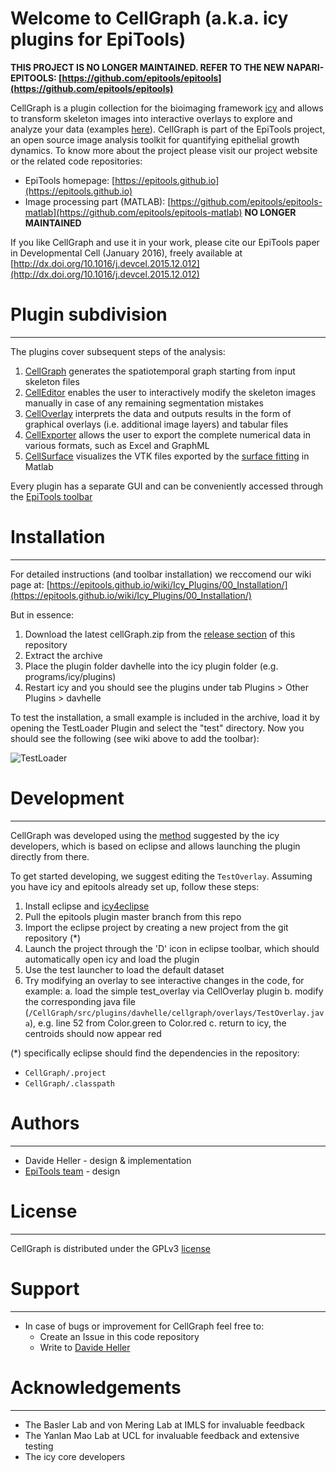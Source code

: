 # Welcome to CellGraph (a.k.a. icy plugins for EpiTools)

 **THIS PROJECT IS NO LONGER MAINTAINED. 
 REFER TO THE NEW NAPARI-EPITOOLS: [https://github.com/epitools/epitools](https://github.com/epitools/epitools)**

CellGraph is a plugin collection for the bioimaging framework [icy](http://icy.bioimageanalysis.org) and allows to transform skeleton images into interactive overlays to explore and analyze your data (examples [here](https://epitools.github.io/wiki/Icy_Plugins/01_CellOverlay/)). CellGraph is part of the EpiTools project, an open source image analysis toolkit for quantifying epithelial growth dynamics. To know more about the project please visit our project website or the related code repositories:

* EpiTools homepage: [https://epitools.github.io](https://epitools.github.io)
* Image processing part (MATLAB): [https://github.com/epitools/epitools-matlab](https://github.com/epitools/epitools-matlab) **NO LONGER MAINTAINED** 

If you like CellGraph and use it in your work, please cite our EpiTools paper in Developmental Cell (January 2016), freely available at [http://dx.doi.org/10.1016/j.devcel.2015.12.012](http://dx.doi.org/10.1016/j.devcel.2015.12.012)

# Plugin subdivision
---
The plugins cover subsequent steps of the analysis: 

1. [CellGraph](https://epitools.github.io/wiki/Icy_Plugins/02_CellGraph/) generates the spatiotemporal graph starting from input skeleton files
2. [CellEditor](https://epitools.github.io/wiki/Icy_Plugins/04_CellEditor/) enables the user to interactively modify the skeleton images manually in case of any remaining segmentation mistakes 
3. [CellOverlay](https://epitools.github.io/wiki/Icy_Plugins/01_CellOverlay/) interprets the data and outputs results in the form of graphical overlays (i.e. additional image layers) and tabular files
4. [CellExporter](https://epitools.github.io/wiki/Icy_Plugins/03_CellExport/) allows the user to export the complete numerical data in various formats, such as Excel and GraphML
5. [CellSurface](https://epitools.github.io/wiki/Icy_Plugins/05_CellSurface/) visualizes the VTK files exported by the [surface fitting](https://epitools.github.io/wiki/Analysis_Modules/00_projection/) in Matlab 

Every plugin has a separate GUI and can be conveniently accessed through the [EpiTools toolbar]()

# Installation
---

For detailed instructions (and toolbar installation) we reccomend our wiki page at:
[https://epitools.github.io/wiki/Icy_Plugins/00_Installation/](https://epitools.github.io/wiki/Icy_Plugins/00_Installation/)

But in essence:

1. Download the latest cellGraph.zip from the [release section](https://github.com/epitools/epitools-icy/releases) of this repository
2. Extract the archive
3. Place the plugin folder davhelle into the icy plugin folder (e.g. programs/icy/plugins)
4. Restart icy and you should see the plugins under tab Plugins > Other Plugins > davhelle

To test the installation, a small example is included in the archive, load it by opening the TestLoader Plugin and select the "test" directory. Now you should see the following (see wiki above to add the toolbar):

![TestLoader](https://epitools.github.io/wiki/Images/icy/test_plugin.png)

# Development
---

CellGraph was developed using the [method](http://icy.bioimageanalysis.org/index.php?display=startDevWithIcy) suggested by the icy developers, which is based on eclipse and allows launching the plugin directly from there.

To get started developing, we suggest editing the `TestOverlay`. Assuming you have icy and epitools already set up, follow these steps:

1. Install eclipse and [icy4eclipse](http://icy.bioimageanalysis.org/index.php?display=startDevWithIcy)
2. Pull the epitools plugin master branch from this repo
3. Import the eclipse project by creating a new project from the git repository (*)
4. Launch the project through the 'D' icon in eclipse toolbar, which should automatically open icy and load the plugin
5. Use the test launcher to load the default dataset
6. Try modifying an overlay to see interactive changes in the code, for example:
	a. load the simple test_overlay via CellOverlay plugin
	b. modify the corresponding java file (`/CellGraph/src/plugins/davhelle/cellgraph/overlays/TestOverlay.java`), 
		e.g. line 52 from Color.green to Color.red
	c. return to icy, the centroids should now appear red
	
	
(*) specifically eclipse should find the dependencies in the repository:

* `CellGraph/.project`
* `CellGraph/.classpath`


# Authors
---

* Davide Heller - design & implementation
* [EpiTools team](LICENSE.txt) - design


# License
---
CellGraph is distributed under the GPLv3 [license](LICENSE.txt)


# Support
---

* In case of bugs or improvement for CellGraph feel free to:
	* Create an Issue in this code repository
	* Write to [Davide Heller](mailto:davide.heller@imls.uzh.ch?Subject=EpiTools)

# Acknowledgements
---

* The Basler Lab and von Mering Lab at IMLS for invaluable feedback
* The Yanlan Mao Lab at UCL for invaluable feedback and extensive testing 
* The icy core developers
